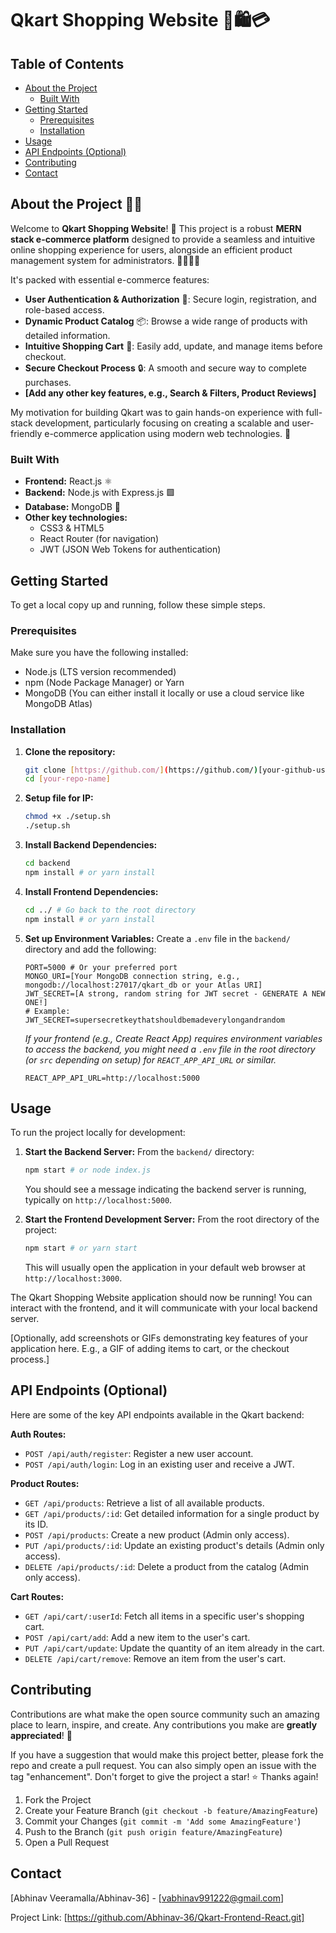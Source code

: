 # Qkart Shopping Website 🛒🛍️💳



## Table of Contents

* [About the Project](#about-the-project)
    * [Built With](#built-with)
* [Getting Started](#getting-started)
    * [Prerequisites](#prerequisites)
    * [Installation](#installation)
* [Usage](#usage)
* [API Endpoints (Optional)](#api-endpoints-optional)
* [Contributing](#contributing)
* [Contact](#contact)

## About the Project 🚀✨

Welcome to **Qkart Shopping Website**! 🎉 This project is a robust **MERN stack e-commerce platform** designed to provide a seamless and intuitive online shopping experience for users, alongside an efficient product management system for administrators. 👩‍💻👨‍💼

It's packed with essential e-commerce features:
* **User Authentication & Authorization** 🔑: Secure login, registration, and role-based access.
* **Dynamic Product Catalog** 📦: Browse a wide range of products with detailed information.
* **Intuitive Shopping Cart** 🛒: Easily add, update, and manage items before checkout.
* **Secure Checkout Process** 🔒: A smooth and secure way to complete purchases.
* **[Add any other key features, e.g., Search & Filters, Product Reviews]**

My motivation for building Qkart was to gain hands-on experience with full-stack development, particularly focusing on creating a scalable and user-friendly e-commerce application using modern web technologies. 🎯

### Built With

* **Frontend:** React.js ⚛️
* **Backend:** Node.js with Express.js 🟩
* **Database:** MongoDB 🍃
* **Other key technologies:**
    * CSS3 & HTML5
    * React Router (for navigation)
    * JWT (JSON Web Tokens for authentication)

## Getting Started

To get a local copy up and running, follow these simple steps.

### Prerequisites

Make sure you have the following installed:

* Node.js (LTS version recommended)
* npm (Node Package Manager) or Yarn
* MongoDB (You can either install it locally or use a cloud service like MongoDB Atlas)

### Installation

1.  **Clone the repository:**
    ```bash
    git clone [https://github.com/](https://github.com/)[your-github-username]/[your-repo-name].git
    cd [your-repo-name]
    ```
2.  **Setup file for IP:**
    ```bash
    chmod +x ./setup.sh
    ./setup.sh
    ```
3.  **Install Backend Dependencies:**
    ```bash
    cd backend
    npm install # or yarn install
    ```

4.  **Install Frontend Dependencies:**
    ```bash
    cd ../ # Go back to the root directory
    npm install # or yarn install
    ```

5.  **Set up Environment Variables:**
    Create a `.env` file in the `backend/` directory and add the following:

    ```
    PORT=5000 # Or your preferred port
    MONGO_URI=[Your MongoDB connection string, e.g., mongodb://localhost:27017/qkart_db or your Atlas URI]
    JWT_SECRET=[A strong, random string for JWT secret - GENERATE A NEW ONE!]
    # Example: JWT_SECRET=supersecretkeythatshouldbemadeverylongandrandom
    ```
    *If your frontend (e.g., Create React App) requires environment variables to access the backend, you might need a `.env` file in the root directory (or `src` depending on setup) for `REACT_APP_API_URL` or similar.*
    ```
    REACT_APP_API_URL=http://localhost:5000
    ```

## Usage

To run the project locally for development:

1.  **Start the Backend Server:**
    From the `backend/` directory:
    ```bash
    npm start # or node index.js
    ```
    You should see a message indicating the backend server is running, typically on `http://localhost:5000`.

2.  **Start the Frontend Development Server:**
    From the root directory of the project:
    ```bash
    npm start # or yarn start
    ```
    This will usually open the application in your default web browser at `http://localhost:3000`.

The Qkart Shopping Website application should now be running! You can interact with the frontend, and it will communicate with your local backend server.

[Optionally, add screenshots or GIFs demonstrating key features of your application here. E.g., a GIF of adding items to cart, or the checkout process.]
## API Endpoints (Optional)

Here are some of the key API endpoints available in the Qkart backend:

**Auth Routes:**
* `POST /api/auth/register`: Register a new user account.
* `POST /api/auth/login`: Log in an existing user and receive a JWT.

**Product Routes:**
* `GET /api/products`: Retrieve a list of all available products.
* `GET /api/products/:id`: Get detailed information for a single product by its ID.
* `POST /api/products`: Create a new product (Admin only access).
* `PUT /api/products/:id`: Update an existing product's details (Admin only access).
* `DELETE /api/products/:id`: Delete a product from the catalog (Admin only access).

**Cart Routes:**
* `GET /api/cart/:userId`: Fetch all items in a specific user's shopping cart.
* `POST /api/cart/add`: Add a new item to the user's cart.
* `PUT /api/cart/update`: Update the quantity of an item already in the cart.
* `DELETE /api/cart/remove`: Remove an item from the user's cart.

## Contributing

Contributions are what make the open source community such an amazing place to learn, inspire, and create. Any contributions you make are **greatly appreciated**! 🙏

If you have a suggestion that would make this project better, please fork the repo and create a pull request. You can also simply open an issue with the tag "enhancement".
Don't forget to give the project a star! ⭐ Thanks again!

1.  Fork the Project
2.  Create your Feature Branch (`git checkout -b feature/AmazingFeature`)
3.  Commit your Changes (`git commit -m 'Add some AmazingFeature'`)
4.  Push to the Branch (`git push origin feature/AmazingFeature`)
5.  Open a Pull Request

## Contact

[Abhinav Veeramalla/Abhinav-36] - [vabhinav991222@gmail.com]

Project Link: [https://github.com/Abhinav-36/Qkart-Frontend-React.git]
